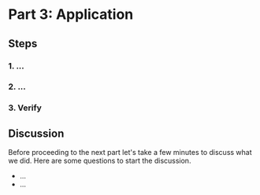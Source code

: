 <!-- See https://squidfunk.github.io/mkdocs-material/reference/ -->

# Part 3: Application

## Steps

### 1. ...

### 2. ...

### 3. Verify

## Discussion

Before proceeding to the next part let's take a few minutes to discuss what we did. Here are some questions to start the discussion.

- ...
- ...
